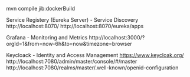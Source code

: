 mvn compile jib:dockerBuild


Service Registery (Eureka Server) - Service Discovery 
http://localhost:8070/
http://localhost:8070/eureka/apps

Grafana - Monitoring and Metrics
http://localhost:3000/?orgId=1&from=now-6h&to=now&timezone=browser

Keycloack - Identity and Access Management 
https://www.keycloak.org/
http://localhost:7080/admin/master/console/#/master
http://localhost:7080/realms/master/.well-known/openid-configuration